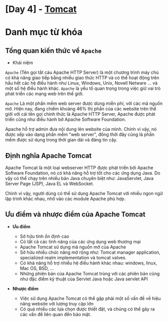 # [Day 4] - [**Tomcat**](https://blog.itnavi.com.vn/apache-tomcat-la-gi/)

# Danh mục từ khóa


## Tổng quan kiến thức về `Apache`

- Khái niệm

`Apache` (Tên gọi tắt cảu Apache HTTP Server) là một chương trình máy chủ có khả năng giao tiếp bằng nhiều giao thức HTTP và có thể hoạt động trên hầu hết các hệ điều hành như Linux, Windows, Unix, Novell Netware ... và một số hệ điều hành khác. `Apache` là yếu tố quan trọng trong việc giữ vai trò phát triển các mạng web trên thế giới.

`Apache` Là một phần mềm web server được dùng miễn phí, với các mã nguồn mở. Hiện nay, đang chiếm khoảng 46% thị phần của các website trên thế giới với cái tên gọi chính thức là Apache HTTP Server, Apache được phát triển cũng như điều hành bở Apache Software Foundation.

Apache hỗ trợ admin đưa nội dung lên website của mình. Chính vì vậy, nó được xếp vào dạng phần mềm "web server", đồng thời đây cũng là phần mềm được sử dụng trong thời gian dài và đáng tin cậy.

## Định nghĩa Apache Tomcat

Apache Tomcat là một loại webserver HTTP được phát triển bởi Apache Software Foundation, nó có khả năng hỗ trợ tốt cho các ứng dụng Java. Do vậy có thể chạy trên nhiều bản Java chuyên biệt như: JavaServlet, Java Server Page (JSP), Java EL và WebSocket.

Chính vì vậy, người dùng có thể sử dụng Apache Tomcat với nhiều ngon ngữ lập trình khác nhau, nhờ vào các module Apache phù hợp.

## Ưu điểm và nhược điểm của Apache Tomcat

- **Ưu điểm**
  + Sở hữu tính ổn định cao
  + Có tất cả các tính năng của các ứng dụng web thương mại
  + Apache Tomcat sử dụng mã nguồn mở của Apache
  + Sở hữu nhiều chức năng mở rộng như: Tomcat manager application, specialized realm implementation và tomcat valves.
  + Có khả năng hỗ trợ nhiều hệ điều hành khác nhau: windows, linux, Mac OS, BSD, ...
  + Những phiên bản của Apache Tomcat trùng với các phiên bản cũng như đặc điểm kỹ thuật của Servlet Java hoặc Java servlet API

- **Nhược điểm**
  + Việc sử dụng Apache Tomcat có thể gặp phải một số vấn đề về hiệu năng website với lượng truy cập lớn
  + Có quá nhiều các lựa chọn được thiết đặt, và chúng có thể gây ra các vấn đề liên quan đến bảo mật.
